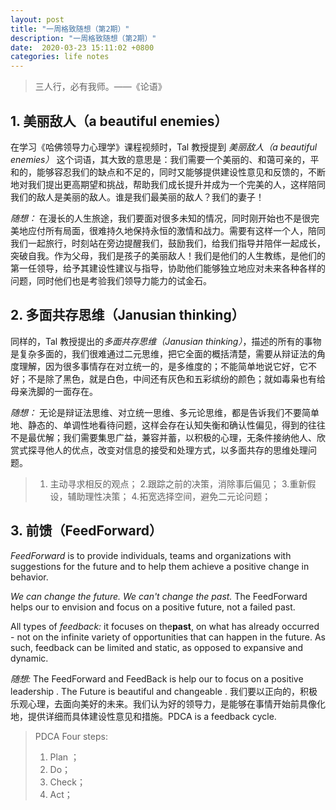 ```yaml
---
layout: post
title: "一周格致随想（第2期）"
description: "一周格致随想（第2期）"
date:  2020-03-23 15:11:02 +0800
categories: life notes
---
```


> 三人行，必有我师。——《论语》

## 1. 美丽敌人（a beautiful enemies）
在学习《哈佛领导力心理学》课程视频时，Tal 教授提到 *美丽敌人（a beautiful enemies）* 这个词语，其大致的意思是：我们需要一个美丽的、和蔼可亲的，平和的，能够容忍我们的缺点和不足的，同时又能够提供建设性意见和反馈的，不断地对我们提出更高期望和挑战，帮助我们成长提升并成为一个完美的人，这样陪同我们的敌人是美丽的敌人。谁是我们最美丽的敌人？我们的妻子！

*随想：*  在漫长的人生旅途，我们要面对很多未知的情况，同时刚开始也不是很完美地应付所有局面，很难持久地保持永恒的激情和战力。需要有这样一个人，陪同我们一起旅行，时刻站在旁边提醒我们，鼓励我们，给我们指导并陪伴一起成长，突破自我。作为父母，我们是孩子的美丽敌人！我们是他们的人生教练，是他们的第一任领导，给予其建设性建议与指导，协助他们能够独立地应对未来各种各样的问题，同时他们也是考验我们领导力能力的试金石。

## 2. 多面共存思维（Janusian thinking）
同样的，Tal 教授提出的*多面共存思维（Janusian thinking）*，描述的所有的事物是复杂多面的，我们很难通过二元思维，把它全面的概括清楚，需要从辩证法的角度理解，因为很多事情存在对立统一的，是多维度的；不能简单地说它好，它不好；不是除了黑色，就是白色，中间还有灰色和五彩缤纷的颜色；就如毒枭也有给母亲洗脚的一面存在。

*随想：* 无论是辩证法思维、对立统一思维、多元论思维，都是告诉我们不要简单地、静态的、单调性地看待问题，这样会存在认知失衡和确认性偏见，得到的往往不是最优解；我们需要集思广益，兼容并蓄，以积极的心理，无条件接纳他人、欣赏式探寻他人的优点，改变对信息的接受和处理方式，以多面共存的思维处理问题。

> 	1. 主动寻求相反的观点；
> 	 2.跟踪之前的决策，消除事后偏见；
> 	 3.重新假设，辅助理性决策；
> 	 4.拓宽选择空间，避免二元论问题；


## 3. 前馈（FeedForward）
*FeedForward*  is to provide individuals, teams and organizations with suggestions for the future and to help them achieve a positive change in behavior.

*We can change the future. We can't change the past.* The FeedForward helps our to envision and focus on a positive future, not a failed past.

All types of *feedback:* it focuses on the**past**, on what has already occurred - not on the infinite variety of opportunities that can happen in the future. As such, feedback can be limited and static, as opposed to expansive and dynamic.

*随想:* The FeedForward and FeedBack is help our to focus on a positive leadership . The Future is beautiful and changeable . 我们要以正向的，积极乐观心理，去面向美好的未来。我们认为好的领导力，是能够在事情开始前具像化地，提供详细而具体建设性意见和措施。PDCA is a  feedback cycle.
 
> PDCA Four steps:  
>  1. Plan ；
>  2. Do；
>  3. Check；
>  4. Act；
